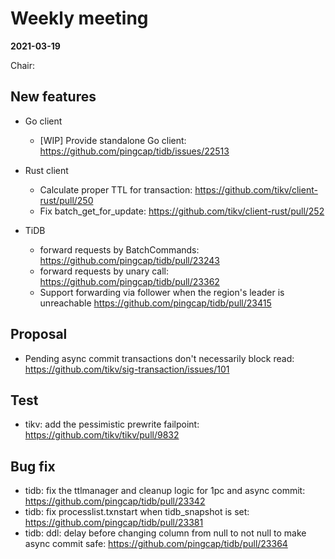 # Weekly meeting

**2021-03-19**

Chair:

## New features

* Go client
  * [WIP] Provide standalone Go client: https://github.com/pingcap/tidb/issues/22513

* Rust client
  * Calculate proper TTL for transaction: https://github.com/tikv/client-rust/pull/250
  * Fix batch_get_for_update: https://github.com/tikv/client-rust/pull/252 

* TiDB
  * forward requests by BatchCommands: https://github.com/pingcap/tidb/pull/23243
  * forward requests by unary call: https://github.com/pingcap/tidb/pull/23362
  * Support forwarding via follower when the region's leader is unreachable https://github.com/pingcap/tidb/pull/23415

## Proposal

* Pending async commit transactions don't necessarily block read: https://github.com/tikv/sig-transaction/issues/101

## Test

* tikv: add the pessimistic prewrite failpoint: https://github.com/tikv/tikv/pull/9832

## Bug fix

* tidb: fix the ttlmanager and cleanup logic for 1pc and async commit: https://github.com/pingcap/tidb/pull/23342
* tidb: fix processlist.txnstart when tidb_snapshot is set: https://github.com/pingcap/tidb/pull/23381
* tidb: ddl: delay before changing column from null to not null to make async commit safe: https://github.com/pingcap/tidb/pull/23364
